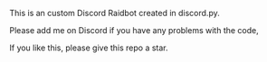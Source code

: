 This is an custom Discord Raidbot created in discord.py.

Please add me on Discord if you have any problems with the code,

If you like this, please give this repo a star.
